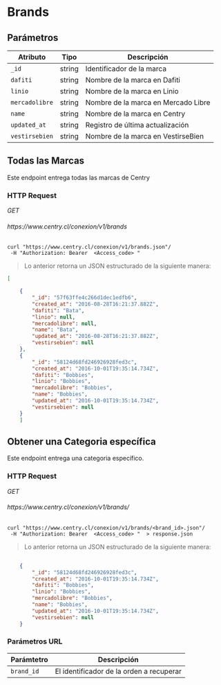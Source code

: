# Brands

## Parámetros


| Atributo              |   Tipo  |                                      Descripción                                      |
| ---------             | ------- | ------------------------------------------------------------------------------------- |
| `_id`                 | string  | Identificador de la marca                      |
| `dafiti`             	| string  | Nombre de la marca en Dafiti     |
| `linio`            	| string  | Nombre de la marca en Linio         |
| `mercadolibre`        | string  | Nombre de la marca en Mercado Libre|
| `name`         		| string  | Nombre de la marca en Centry|
| `updated_at`          | string  | Registro de última actualización |
| `vestirsebien`        | string  | Nombre de la marca en VestirseBien |



## Todas las Marcas 

Este endpoint entrega todas las marcas de Centry

### HTTP Request
<div class="api-endpoint">
  <div class="endpoint-data">
    <i class="label label-get">GET</i>
    <h6> https://www.centry.cl/conexion/v1/brands </h6>
  </div>
</div>



```shell
curl "https://www.centry.cl/conexion/v1/brands.json"/
 -H "Authorization: Bearer  <Access_code> "
```

> Lo anterior retorna un JSON estructurado de la siguiente manera:

```json
[

	{
        "_id": "57f63ffe4c266d1dec1edfb6",
        "created_at": "2016-08-28T16:21:37.882Z",
        "dafiti": "Bata",
        "linio": null,
        "mercadolibre": null,
        "name": "Bata",
        "updated_at": "2016-08-28T16:21:37.882Z",
        "vestirsebien": null
    },
    {
        "_id": "58124d68fd246926928fed3c",
        "created_at": "2016-10-01T19:35:14.734Z",
        "dafiti": "Bobbies",
        "linio": "Bobbies",
        "mercadolibre": "Bobbies",
        "name": "Bobbies",
        "updated_at": "2016-10-01T19:35:14.734Z",
        "vestirsebien": null
    }
    ]


```


## Obtener una Categoria específica



Este endpoint entrega una categoria específico.

### HTTP Request
<div class="api-endpoint">
  <div class="endpoint-data">
    <i class="label label-get">GET</i>
    <h6> https://www.centry.cl/conexion/v1/brands/<brand_id> </h6>
  </div>
</div>


```shell
curl "https://www.centry.cl/conexion/v1/brands/<brand_id>.json"/
 -H "Authorization: Bearer  <Access_code> "  > response.json
```

> Lo anterior retorna un JSON estructurado de la siguiente manera:

```json
   
    {
        "_id": "58124d68fd246926928fed3c",
        "created_at": "2016-10-01T19:35:14.734Z",
        "dafiti": "Bobbies",
        "linio": "Bobbies",
        "mercadolibre": "Bobbies",
        "name": "Bobbies",
        "updated_at": "2016-10-01T19:35:14.734Z",
        "vestirsebien": null
    }


```



### Parámetros URL

Parámtetro | Descripción
---------- | -----------
`brand_id` | El identificador de la orden a recuperar



